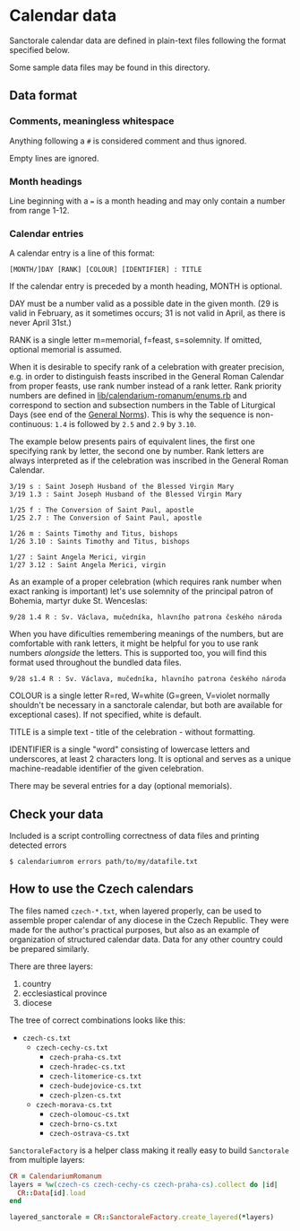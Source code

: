 # Calendar data

Sanctorale calendar data are defined in plain-text files following
the format specified below.

Some sample data files may be found in this directory.

## Data format

### Comments, meaningless whitespace

Anything following a `#` is considered comment and thus ignored.

Empty lines are ignored.

### Month headings

Line beginning with a `=` is a month heading and may only contain
a number from range 1-12.

### Calendar entries

A calendar entry is a line of this format:

```
[MONTH/]DAY [RANK] [COLOUR] [IDENTIFIER] : TITLE
```

If the calendar entry is preceded by a month heading, MONTH is
optional.

DAY must be a number valid as a possible date in the given month.
(29 is valid in February, as it sometimes occurs;
31 is not valid in April, as there is never April 31st.)

RANK is a single letter m=memorial, f=feast, s=solemnity.
If omitted, optional memorial is assumed.

When it is desirable to specify rank of a celebration
with greater precision, e.g. in order to distinguish feasts
inscribed in the General Roman Calendar from proper feasts,
use rank number instead of a rank letter.
Rank priority numbers are defined in
[lib/calendarium-romanum/enums.rb](../lib/calendarium-romanum/enums.rb)
and correspond to section and subsection numbers in
the Table of Liturgical Days
(see end of the [General Norms](https://www.ewtn.com/library/CURIA/CDWLITYR.HTM)).
This is why the sequence is non-continuous:
`1.4` is followed by `2.5` and `2.9` by `3.10`.

The example below presents pairs of equivalent lines,
the first one specifying rank by letter, the second one by number.
Rank letters are always interpreted as if the celebration
was inscribed in the General Roman Calendar.

```
3/19 s : Saint Joseph Husband of the Blessed Virgin Mary
3/19 1.3 : Saint Joseph Husband of the Blessed Virgin Mary

1/25 f : The Conversion of Saint Paul, apostle
1/25 2.7 : The Conversion of Saint Paul, apostle

1/26 m : Saints Timothy and Titus, bishops
1/26 3.10 : Saints Timothy and Titus, bishops

1/27 : Saint Angela Merici, virgin
1/27 3.12 : Saint Angela Merici, virgin
```

As an example of a proper celebration (which requires rank number
when exact ranking is important) let's use solemnity of the
principal patron of Bohemia, martyr duke St. Wenceslas:

```
9/28 1.4 R : Sv. Václava, mučedníka, hlavního patrona českého národa
```

When you have dificulties remembering meanings of the numbers,
but are comfortable with rank letters, it might be helpful for you
to use rank numbers *alongside* the letters.
This is supported too, you will find this format used throughout
the bundled data files.

```
9/28 s1.4 R : Sv. Václava, mučedníka, hlavního patrona českého národa
```

COLOUR is a single letter R=red, W=white (G=green, V=violet normally
shouldn't be necessary in a sanctorale calendar, but both are available
for exceptional cases).
If not specified, white is default.

TITLE is a simple text - title of the celebration - without formatting.

IDENTIFIER is a single "word" consisting of lowercase letters and
underscores, at least 2 characters long.
It is optional and serves as a unique machine-readable identifier
of the given celebration.

There may be several entries for a day (optional memorials).

## Check your data

Included is a script controlling correctness of data files
and printing detected errors

```
$ calendariumrom errors path/to/my/datafile.txt
```

## How to use the Czech calendars

The files named `czech-*.txt`, when layered properly,
can be used to assemble
proper calendar of any diocese in the Czech Republic.
They were made for the author's practical purposes, but also
as an example of organization of structured calendar data.
Data for any other country could be prepared similarly.

There are three layers:

1. country
2. ecclesiastical province
3. diocese

The tree of correct combinations looks like this:

* `czech-cs.txt`
  * `czech-cechy-cs.txt`
    * `czech-praha-cs.txt`
    * `czech-hradec-cs.txt`
    * `czech-litomerice-cs.txt`
    * `czech-budejovice-cs.txt`
    * `czech-plzen-cs.txt`
  * `czech-morava-cs.txt`
    * `czech-olomouc-cs.txt`
    * `czech-brno-cs.txt`
    * `czech-ostrava-cs.txt`

`SanctoraleFactory` is a helper class making it really easy
to build `Sanctorale` from multiple layers:

```ruby
CR = CalendariumRomanum
layers = %w(czech-cs czech-cechy-cs czech-praha-cs).collect do |id|
  CR::Data[id].load
end

layered_sanctorale = CR::SanctoraleFactory.create_layered(*layers)
```

